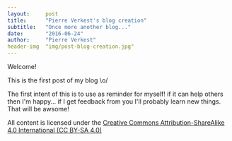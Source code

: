 ```yaml
---
layout:     post
title:      "Pierre Verkest's blog creation"
subtitle:   "Once more another blog..."
date:       "2016-06-24"
author:     "Pierre Verkest"
header-img  "img/post-blog-creation.jpg"
---
```


Welcome!

This is the first post of my blog \o/

The first intent of this is to use as reminder for
myself! if it can help others then I'm happy... 
if I get feedback from you I'll probably
learn new things. That will be awsome!

All content is licensed under the [Creative Commons Attribution-ShareAlike 4.0
International (CC BY-SA 4.0)](http://creativecommons.org/licenses/by-sa/4.0/
"CC BY-SA 4.0")

